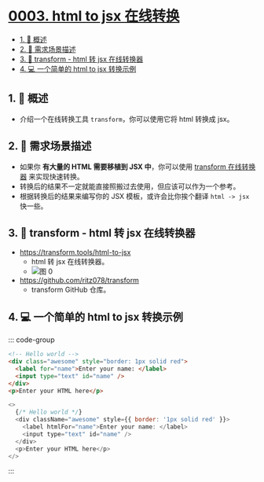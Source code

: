# [0003. html to jsx 在线转换](https://github.com/Tdahuyou/TNotes.react/tree/main/notes/0003.%20html%20to%20jsx%20%E5%9C%A8%E7%BA%BF%E8%BD%AC%E6%8D%A2)

<!-- region:toc -->

- [1. 📝 概述](#1--概述)
- [2. 📒 需求场景描述](#2--需求场景描述)
- [3. 🔗 transform - html 转 jsx 在线转换器](#3--transform---html-转-jsx-在线转换器)
- [4. 💻 一个简单的 html to jsx 转换示例](#4--一个简单的-html-to-jsx-转换示例)

<!-- endregion:toc -->

## 1. 📝 概述

- 介绍一个在线转换工具 `transform`，你可以使用它将 html 转换成 jsx。

## 2. 📒 需求场景描述

- 如果你 **有大量的 HTML 需要移植到 JSX 中**，你可以使用 [transform 在线转换器](https://transform.tools/html-to-jsx) 来实现快速转换。
- 转换后的结果不一定就能直接照搬过去使用，但应该可以作为一个参考。
- 根据转换后的结果来编写你的 JSX 模板，或许会比你挨个翻译 `html -> jsx` 快一些。

## 3. 🔗 transform - html 转 jsx 在线转换器

- https://transform.tools/html-to-jsx
  - html 转 jsx 在线转换器。
  - ![图 0](https://cdn.jsdelivr.net/gh/tnotesjs/imgs@main/2025-06-24-14-15-48.png)
- https://github.com/ritz078/transform
  - transform GitHub 仓库。

## 4. 💻 一个简单的 html to jsx 转换示例

::: code-group

```html [1️⃣ 转换前的 html]
<!-- Hello world -->
<div class="awesome" style="border: 1px solid red">
  <label for="name">Enter your name: </label>
  <input type="text" id="name" />
</div>
<p>Enter your HTML here</p>
```

```js [2️⃣ 转换后得到的 jsx]
<>
  {/* Hello world */}
  <div className="awesome" style={{ border: '1px solid red' }}>
    <label htmlFor="name">Enter your name: </label>
    <input type="text" id="name" />
  </div>
  <p>Enter your HTML here</p>
</>
```

:::

